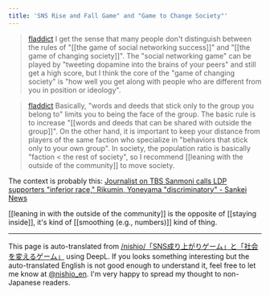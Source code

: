 ```yaml
---
title: 'SNS Rise and Fall Game" and "Game to Change Society"'
---
```


> [fladdict](https://x.com/fladdict/status/1835510887647723976) I get the sense that many people don't distinguish between the rules of "[[the game of social networking success]]" and "[[the game of changing society]]".
>  The "social networking game" can be played by "tweeting dopamine into the brains of your peers" and still get a high score, but I think the core of the "game of changing society" is "how well you get along with people who are different from you in position or ideology".

> [fladdict](https://x.com/fladdict/status/1835516336564531455) Basically, "words and deeds that stick only to the group you belong to" limits you to being the face of the group. The basic rule is to increase "[[words and deeds that can be shared with outside the group]]". On the other hand, it is important to keep your distance from players of the same faction who specialize in "behaviors that stick only to your own group".
>  In society, the population ratio is basically "faction < the rest of society", so I recommend [[leaning with the outside of the community]] to move society.

The context is probably this: [Journalist on TBS Sanmoni calls LDP supporters "inferior race," Rikumin, Yoneyama "discriminatory" - Sankei News](https://www.sankei.com/article/20240917-EQ4JQNU7CRBQNO67YXH4RW25TQ/)

[[leaning in with the outside of the community]] is the opposite of [[staying inside]], it's kind of [[smoothing (e.g., numbers)]] kind of thing.

---
This page is auto-translated from [/nishio/「SNS成り上がりゲーム」と「社会を変えるゲーム」](https://scrapbox.io/nishio/「SNS成り上がりゲーム」と「社会を変えるゲーム」) using DeepL. If you looks something interesting but the auto-translated English is not good enough to understand it, feel free to let me know at [@nishio_en](https://twitter.com/nishio_en). I'm very happy to spread my thought to non-Japanese readers.